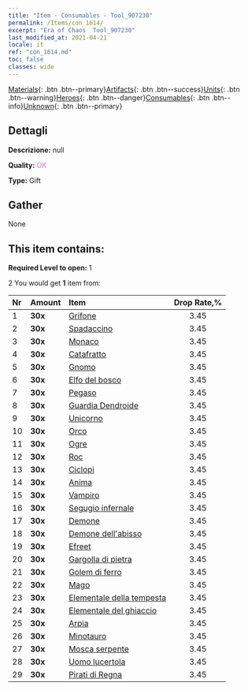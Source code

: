 ```yaml
---
title: "Item - Consumables - Tool_907230"
permalink: /Items/con_1614/
excerpt: "Era of Chaos  Tool_907230"
last_modified_at: 2021-04-21
locale: it
ref: "con_1614.md"
toc: false
classes: wide
---
```

 [Materials](/it/Items/){: .btn .btn--primary}[Artifacts](/it/Items/Artifacts/){: .btn .btn--success}[Units](/it/Items/Units/){: .btn .btn--warning}[Heroes](/it/Items/Heroes/){: .btn .btn--danger}[Consumables](/it/Items/Consumables/){: .btn .btn--info}[Unknown](/it/Items/Unknown/){: .btn .btn--primary}

## Dettagli
 **Descrizione:** null

 **Quality:** <span style="color: #DA70D6">OK</span>

 **Type:** Gift

## Gather

  None

## This item contains:

 **Required Level to open:** 1

 2 You would get **1** item  from:

  | Nr | Amount |     Item    | Drop Rate,% |
  |:---|:-------|:------------|:---------:|
  | 1 |  **30x** | [Grifone](/it/Items/unt_192/) | 3.45 | 
  | 2 |  **30x** | [Spadaccino](/it/Items/unt_193/) | 3.45 | 
  | 3 |  **30x** | [Monaco](/it/Items/unt_194/) | 3.45 | 
  | 4 |  **30x** | [Catafratto](/it/Items/unt_195/) | 3.45 | 
  | 5 |  **30x** | [Gnomo](/it/Items/unt_200/) | 3.45 | 
  | 6 |  **30x** | [Elfo del bosco](/it/Items/unt_201/) | 3.45 | 
  | 7 |  **30x** | [Pegaso](/it/Items/unt_202/) | 3.45 | 
  | 8 |  **30x** | [Guardia Dendroide](/it/Items/unt_203/) | 3.45 | 
  | 9 |  **30x** | [Unicorno](/it/Items/unt_204/) | 3.45 | 
  | 10 |  **30x** | [Orco](/it/Items/unt_219/) | 3.45 | 
  | 11 |  **30x** | [Ogre](/it/Items/unt_220/) | 3.45 | 
  | 12 |  **30x** | [Roc](/it/Items/unt_221/) | 3.45 | 
  | 13 |  **30x** | [Ciclopi](/it/Items/unt_222/) | 3.45 | 
  | 14 |  **30x** | [Anima](/it/Items/unt_210/) | 3.45 | 
  | 15 |  **30x** | [Vampiro](/it/Items/unt_211/) | 3.45 | 
  | 16 |  **30x** | [Segugio infernale](/it/Items/unt_228/) | 3.45 | 
  | 17 |  **30x** | [Demone](/it/Items/unt_229/) | 3.45 | 
  | 18 |  **30x** | [Demone dell'abisso](/it/Items/unt_230/) | 3.45 | 
  | 19 |  **30x** | [Efreet](/it/Items/unt_231/) | 3.45 | 
  | 20 |  **30x** | [Gargolla di pietra](/it/Items/unt_236/) | 3.45 | 
  | 21 |  **30x** | [Golem di ferro](/it/Items/unt_237/) | 3.45 | 
  | 22 |  **30x** | [Mago](/it/Items/unt_238/) | 3.45 | 
  | 23 |  **30x** | [Elementale della tempesta](/it/Items/unt_263/) | 3.45 | 
  | 24 |  **30x** | [Elementale del ghiaccio](/it/Items/unt_264/) | 3.45 | 
  | 25 |  **30x** | [Arpia](/it/Items/unt_245/) | 3.45 | 
  | 26 |  **30x** | [Minotauro](/it/Items/unt_248/) | 3.45 | 
  | 27 |  **30x** | [Mosca serpente](/it/Items/unt_255/) | 3.45 | 
  | 28 |  **30x** | [Uomo lucertola](/it/Items/unt_254/) | 3.45 | 
  | 29 |  **30x** | [Pirati di Regna](/it/Items/unt_273/) | 3.45 | 
